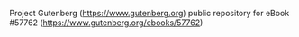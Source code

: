 Project Gutenberg (https://www.gutenberg.org) public repository for
eBook #57762 (https://www.gutenberg.org/ebooks/57762)
